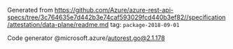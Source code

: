 Generated from https://github.com/Azure/azure-rest-api-specs/tree/3c764635e7d442b3e74caf593029fcd440b3ef82//specification/attestation/data-plane/readme.md tag: `package-2018-09-01`

Code generator @microsoft.azure/autorest.go@2.1.178


